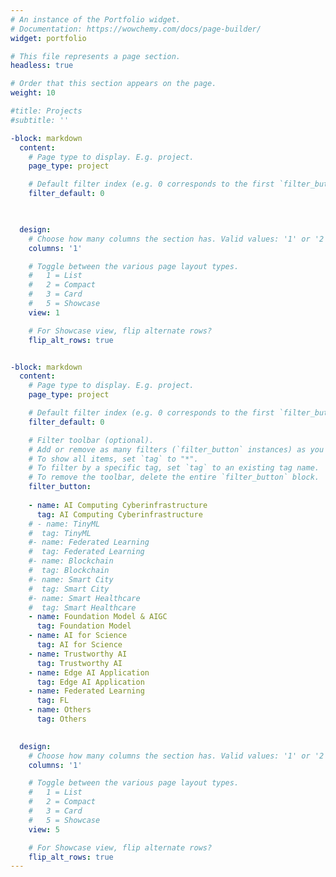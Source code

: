 ```yaml
---
# An instance of the Portfolio widget.
# Documentation: https://wowchemy.com/docs/page-builder/
widget: portfolio

# This file represents a page section.
headless: true

# Order that this section appears on the page.
weight: 10

#title: Projects
#subtitle: ''

-block: markdown
  content:
    # Page type to display. E.g. project.
    page_type: project

    # Default filter index (e.g. 0 corresponds to the first `filter_button` instance below).
    filter_default: 0

    

  design:
    # Choose how many columns the section has. Valid values: '1' or '2'.
    columns: '1'

    # Toggle between the various page layout types.
    #   1 = List
    #   2 = Compact
    #   3 = Card
    #   5 = Showcase
    view: 1

    # For Showcase view, flip alternate rows?
    flip_alt_rows: true


-block: markdown
  content:
    # Page type to display. E.g. project.
    page_type: project

    # Default filter index (e.g. 0 corresponds to the first `filter_button` instance below).
    filter_default: 0

    # Filter toolbar (optional).
    # Add or remove as many filters (`filter_button` instances) as you like.
    # To show all items, set `tag` to "*".
    # To filter by a specific tag, set `tag` to an existing tag name.
    # To remove the toolbar, delete the entire `filter_button` block.
    filter_button:
    
    - name: AI Computing Cyberinfrastructure
      tag: AI Computing Cyberinfrastructure
    # - name: TinyML
    #  tag: TinyML
    #- name: Federated Learning
    #  tag: Federated Learning
    #- name: Blockchain
    #  tag: Blockchain
    #- name: Smart City
    #  tag: Smart City
    #- name: Smart Healthcare
    #  tag: Smart Healthcare
    - name: Foundation Model & AIGC
      tag: Foundation Model
    - name: AI for Science
      tag: AI for Science
    - name: Trustworthy AI
      tag: Trustworthy AI
    - name: Edge AI Application
      tag: Edge AI Application
    - name: Federated Learning
      tag: FL
    - name: Others
      tag: Others
    

  design:
    # Choose how many columns the section has. Valid values: '1' or '2'.
    columns: '1'

    # Toggle between the various page layout types.
    #   1 = List
    #   2 = Compact
    #   3 = Card
    #   5 = Showcase
    view: 5

    # For Showcase view, flip alternate rows?
    flip_alt_rows: true
---
```


